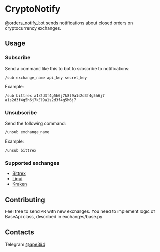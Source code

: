 # CryptoNotify

[@orders_notify_bot](http://t.me/orders_notify_bot) sends notifications about closed orders on cryptocurrency exchanges.

## Usage

### Subscribe

Send a command like this to bot to subscribe to notifications:

`/sub exchange_name api_key secret_key`

Example:

`/sub bittrex a1s2d3f4g5h6j7k8l9a1s2d3f4g5h6j7 a1s2d3f4g5h6j7k8l9a1s2d3f4g5h6j7`

### Unsubscribe

Send the following command:

`/unsub exchange_name`

Example:

`/unsub bittrex`

### Supported exchanges

* [Bittrex](https://bittrex.com/)
* [Liqui](https://liqui.io/)
* [Kraken](https://www.kraken.com/)

## Contributing

Feel free to send PR with new exchanges. You need to implement logic of BaseApi class, described in exchanges/base.py

## Contacts

Telegram [@ape364](http://t.me/ape364)